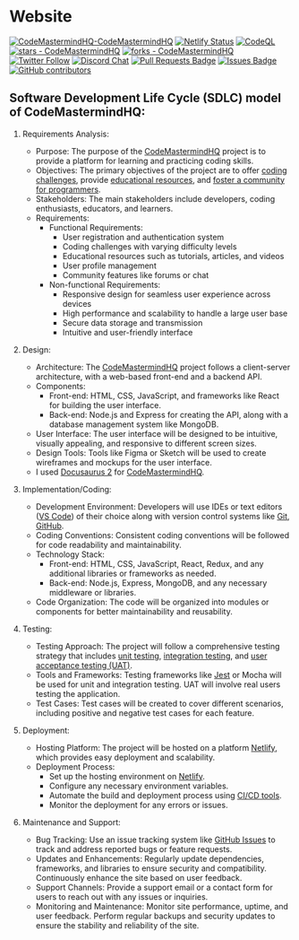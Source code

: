 # Website

[![CodeMastermindHQ-CodeMastermindHQ](https://img.shields.io/static/v1?label=CodeMastermindHQ&message=CodeMastermindHQ&color=blue&logo=github)](https://github.com/CodeMastermindHQ/CodeMastermindHQ "Go to GitHub repo")
[![Netlify Status](https://api.netlify.com/api/v1/badges/af9f9088-4e9f-433e-b070-2edd6c7e8218/deploy-status)](https://app.netlify.com/sites/codemastermindhq/deploys)
[![CodeQL](https://github.com/CodeMastermindHQ/CodeMastermindHQ/actions/workflows/github-code-scanning/codeql/badge.svg)](https://github.com/CodeMastermindHQ/CodeMastermindHQ/actions/workflows/github-code-scanning/codeql)
[![stars - CodeMastermindHQ](https://img.shields.io/github/stars/CodeMastermindHQ/CodeMastermindHQ?style=social)](https://github.com/CodeMastermindHQ/CodeMastermindHQ/stargazers)
[![forks - CodeMastermindHQ](https://img.shields.io/github/forks/CodeMastermindHQ/CodeMastermindHQ?style=social)](https://github.com/CodeMastermindHQ/CodeMastermindHQ)
<a href="https://twitter.com/AJAYDHA27250016"><img src="https://img.shields.io/twitter/follow/AJAYDHA27250016.svg?style=social"  alt="Twitter Follow" /></a>
<a href="https://discord.gg/BFkPKMsfuZ"><img src="https://img.shields.io/discord/102860784329052160.svg" alt="Discord Chat" /></a>
<a href="https://github.com/CodeMastermindHQ/CodeMastermindHQ/pulls"><img src="https://img.shields.io/github/issues-pr/CodeMastermindHQ/CodeMastermindHQ" alt="Pull Requests Badge"/></a>
<a href="https://github.com/CodeMastermindHQ/CodeMastermindHQ/issues"><img src="https://img.shields.io/github/issues/CodeMastermindHQ/CodeMastermindHQ" alt="Issues Badge"/></a>
<a href="https://github.com/CodeMastermindHQ/CodeMastermindHQ/graphs/contributors"><img alt="GitHub contributors" src="https://img.shields.io/github/contributors/CodeMastermindHQ/CodeMastermindHQ?color=2b9348"></a>


## Software Development Life Cycle (SDLC) model of CodeMastermindHQ:

1. Requirements Analysis:
   - Purpose: The purpose of the [CodeMastermindHQ](https://codemastermindhq.netlify.app/) project is to provide a platform for learning and practicing coding skills.
   - Objectives: The primary objectives of the project are to offer [coding challenges](https://codemastermindhq.netlify.app/support/), provide [educational resources](https://codemastermindhq.netlify.app/courses), and [foster a community for programmers](https://codemastermindhq.netlify.app/showcase).
   - Stakeholders: The main stakeholders include developers, coding enthusiasts, educators, and learners.
   - Requirements:
     - Functional Requirements: 
       - User registration and authentication system
       - Coding challenges with varying difficulty levels
       - Educational resources such as tutorials, articles, and videos
       - User profile management
       - Community features like forums or chat
     - Non-functional Requirements:
       - Responsive design for seamless user experience across devices
       - High performance and scalability to handle a large user base
       - Secure data storage and transmission
       - Intuitive and user-friendly interface

2. Design:
   - Architecture: The [CodeMastermindHQ](https://codemastermindhq.netlify.app/) project follows a client-server architecture, with a web-based front-end and a backend API.
   - Components:
     - Front-end: HTML, CSS, JavaScript, and frameworks like React for building the user interface.
     - Back-end: Node.js and Express for creating the API, along with a database management system like MongoDB.
   - User Interface: The user interface will be designed to be intuitive, visually appealing, and responsive to different screen sizes.
   - Design Tools: Tools like Figma or Sketch will be used to create wireframes and mockups for the user interface.
   - I used [Docusaurus 2](https://docusaurus.io/) for [CodeMastermindHQ](https://codemastermindhq.netlify.app/).

3. Implementation/Coding:
   - Development Environment: Developers will use IDEs or text editors ([VS Code](https://code.visualstudio.com/)) of their choice along with version control systems like [Git](https://git-scm.com/), [GitHub](https://github.com/).
   - Coding Conventions: Consistent coding conventions will be followed for code readability and maintainability.
   - Technology Stack:
     - Front-end: HTML, CSS, JavaScript, React, Redux, and any additional libraries or frameworks as needed.
     - Back-end: Node.js, Express, MongoDB, and any necessary middleware or libraries.
   - Code Organization: The code will be organized into modules or components for better maintainability and reusability.

4. Testing:
   - Testing Approach: The project will follow a comprehensive testing strategy that includes [unit testing](https://github.com/CodeMastermindHQ/CodeMastermindHQ/blob/main/src/utils/__tests__/jsUtils.test.ts), [integration testing](https://github.com/CodeMastermindHQ/CodeMastermindHQ/tree/main/src/utils), and [user acceptance testing (UAT)](https://github.com/CodeMastermindHQ/CodeMastermindHQ/tree/main/src/utils).
   - Tools and Frameworks: Testing frameworks like [Jest](https://github.com/CodeMastermindHQ/CodeMastermindHQ/tree/main/src/utils) or Mocha will be used for unit and integration testing. UAT will involve real users testing the application.
   - Test Cases: Test cases will be created to cover different scenarios, including positive and negative test cases for each feature.

5. Deployment:
   - Hosting Platform: The project will be hosted on a platform [Netlify](https://www.netlify.com/), which provides easy deployment and scalability.
   - Deployment Process:
     - Set up the hosting environment on [Netlify](https://www.netlify.com/).
     - Configure any necessary environment variables.
     - Automate the build and deployment process using [CI/CD tools](https://github.com/CodeMastermindHQ/CodeMastermindHQ/pull/22#issuecomment-1620943708).
     - Monitor the deployment for any errors or issues.

6. Maintenance and Support:
   - Bug Tracking: Use an issue tracking system like [GitHub Issues](https://github.com/CodeMastermindHQ/CodeMastermindHQ/issues/new) to track and address reported bugs or feature requests.
   - Updates and Enhancements: Regularly update dependencies, frameworks, and libraries to ensure security and compatibility. Continuously enhance the site based on user feedback.
   - Support Channels: Provide a support email or a contact form for users to reach out with any issues or inquiries.
   - Monitoring and Maintenance: Monitor site performance, uptime, and user feedback. Perform regular backups and security updates to ensure the stability and reliability of the site.
